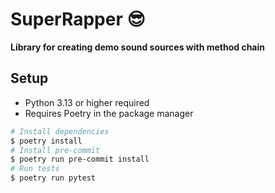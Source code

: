 # SuperRapper 😎

**Library for creating demo sound sources with method chain**

## Setup

- Python 3.13 or higher required
- Requires Poetry in the package manager

```bash
# Install dependencies
$ poetry install
# Install pre-commit
$ poetry run pre-commit install
# Run tests
$ poetry run pytest
```
